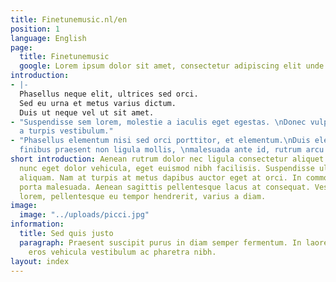 ```yaml
---
title: Finetunemusic.nl/en
position: 1
language: English
page:
  title: Finetunemusic
  google: Lorem ipsum dolor sit amet, consectetur adipiscing elit unde omnis.
introduction:
- |-
  Phasellus neque elit, ultrices sed orci.
  Sed eu urna et metus varius dictum.
  Duis ut neque vel ut sit amet.
- "Suspendisse sem lorem, molestie a iaculis eget egestas. \nDonec vulputate elit
  a turpis vestibulum."
- "Phasellus elementum nisi sed orci porttitor, et elementum.\nDuis eleifend convallis
  finibus praesent non ligula mollis, \nmalesuada ante id, rutrum arcu."
short introduction: Aenean rutrum dolor nec ligula consectetur aliquet. Maecenas dignissim
  nunc eget dolor vehicula, eget euismod nibh facilisis. Suspendisse ultricies dapibus
  aliquam. Nam at turpis at metus dapibus auctor eget at orci. In commodo turpis at
  porta malesuada. Aenean sagittis pellentesque lacus at consequat. Vestibulum orci
  lorem, pellentesque eu tempor hendrerit, varius a diam.
image:
  image: "../uploads/picci.jpg"
information:
  title: Sed quis justo
  paragraph: Praesent suscipit purus in diam semper fermentum. In laoreet tortor id
    eros vehicula vestibulum ac pharetra nibh.
layout: index
---
```

